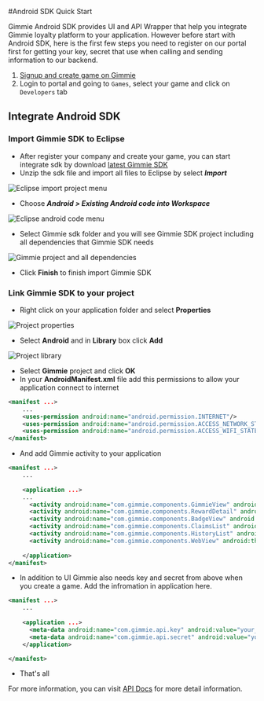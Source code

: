 #Android SDK Quick Start

Gimmie Android SDK provides UI and API Wrapper that help you integrate Gimmie loyalty platform to your application. 
However before start with Android SDK, here is the first few steps you need to register on our portal first for getting
your key, secret that use when calling and sending information to our backend.

1. [Signup and create game on Gimmie](https://portal.gimmieworld.com/games/new)
2. Login to portal and going to `Games`, select your game and click on `Developers` tab

## Integrate Android SDK

### Import Gimmie SDK to Eclipse

- After register your company and create your game, you can start integrate sdk by download [latest Gimmie SDK](http://gimmieworld.s3.amazonaws.com/sdk/gimmie-android-latest.zip)
- Unzip the sdk file and import all files to Eclipse by select ___Import___

![Eclipse import project menu](images/android-sdk/android-sdk1.png)

- Choose ___Android > Existing Android code into Workspace___

![Eclipse android code menu](images/android-sdk/android-sdk2.png)

- Select Gimmie sdk folder and you will see Gimmie SDK project including all dependencies that Gimmie SDK needs

![Gimmie project and all dependencies](images/android-sdk/android-sdk3.png) 

- Click __Finish__ to finish import Gimmie SDK

### Link Gimmie SDK to your project

- Right click on your application folder and select __Properties__

![Project properties](images/android-sdk/android-sdk4.png)

- Select __Android__ and in __Library__ box click __Add__

![Project library](images/android-sdk/android-sdk5.png)

- Select __Gimmie__ project and click __OK__
- In your __AndroidManifest.xml__ file add this permissions to allow your application connect to internet

```xml
<manifest ...>
    ...
    <uses-permission android:name="android.permission.INTERNET"/>
    <uses-permission android:name="android.permission.ACCESS_NETWORK_STATE"/>
    <uses-permission android:name="android.permission.ACCESS_WIFI_STATE" />
</manifest>
```

- And add Gimmie activity to your application

```xml
<manifest ...>
    ...
    
    <application ...>
    ...
      <activity android:name="com.gimmie.components.GimmieView" android:theme="@style/RewardCategoryPage" />
      <activity android:name="com.gimmie.components.RewardDetail" android:theme="@style/GimmieAppeaerance" />
      <activity android:name="com.gimmie.components.BadgeView" android:theme="@style/GimmieAppeaerance" />
      <activity android:name="com.gimmie.components.ClaimsList" android:theme="@style/GimmieAppeaerance" />
      <activity android:name="com.gimmie.components.HistoryList" android:theme="@style/GimmieAppeaerance" />
      <activity android:name="com.gimmie.components.WebView" android:theme="@style/GimmieAppeaerance" />
    
    </application>
</manifest>
```

- In addition to UI Gimmie also needs key and secret from above when you create a game. Add the infromation in application here.

```xml
<manifest ...>
    ...
    
    <application ...>
      <meta-data android:name="com.gimmie.api.key" android:value="your_game_key_from_portal" />
      <meta-data android:name="com.gimmie.api.secret" android:value="your_game_secret_from_portal" />
    </application>

</manifest>
```

- That's all

For more information, you can visit [API Docs](http://developer.gimmieworld.com/documentation/android/reference/packages.html) for more detail information.
